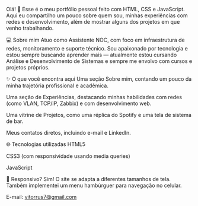 Olá! 👋
Esse é o meu portfólio pessoal feito com HTML, CSS e JavaScript. Aqui eu compartilho um pouco sobre quem sou, minhas experiências com redes e desenvolvimento, além de mostrar alguns dos projetos em que venho trabalhando.

💻 Sobre mim
Atuo como Assistente NOC, com foco em infraestrutura de redes, monitoramento e suporte técnico. Sou apaixonado por tecnologia e estou sempre buscando aprender mais — atualmente estou cursando Análise e Desenvolvimento de Sistemas e sempre me envolvo com cursos e projetos próprios.

✨ O que você encontra aqui
Uma seção Sobre mim, contando um pouco da minha trajetória profissional e acadêmica.

Uma seção de Experiências, destacando minhas habilidades com redes (como VLAN, TCP/IP, Zabbix) e com desenvolvimento web.

Uma vitrine de Projetos, como uma réplica do Spotify e uma tela de sistema de bar.

Meus contatos diretos, incluindo e-mail e LinkedIn.

🌐 Tecnologias utilizadas
HTML5

CSS3 (com responsividade usando media queries)

JavaScript

📱 Responsivo?
Sim! O site se adapta a diferentes tamanhos de tela. Também implementei um menu hambúrguer para navegação no celular.

E-mail: vitorrus7@gmail.com
